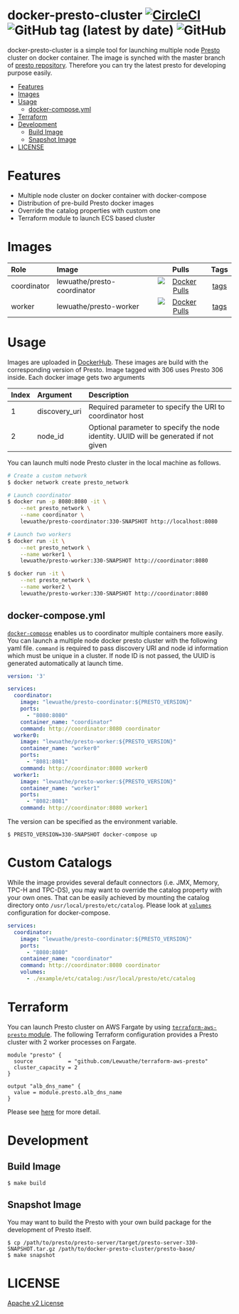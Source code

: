 # docker-presto-cluster [![CircleCI](https://circleci.com/gh/Lewuathe/docker-presto-cluster.svg?style=svg)](https://circleci.com/gh/Lewuathe/docker-presto-cluster) ![GitHub tag (latest by date)](https://img.shields.io/github/v/tag/Lewuathe/docker-presto-cluster) ![GitHub](https://img.shields.io/github/license/Lewuathe/docker-presto-cluster)

docker-presto-cluster is a simple tool for launching multiple node [Presto](https://prestosql.io/) cluster on docker container.
The image is synched with the master branch of [presto repository](https://github.com/prestosql/presto). Therefore you can try the latest presto for developing purpose easily.

- [Features](#features)
- [Images](#images)
- [Usage](#usage)
  * [docker-compose.yml](#docker-composeyml)
- [Terraform](#terraform)
- [Development](#development)
  * [Build Image](#build-image)
  * [Snapshot Image](#snapshot-image)
- [LICENSE](#license)

# Features

- Multiple node cluster on docker container with docker-compose
- Distribution of pre-build Presto docker images
- Override the catalog properties with custom one
- Terraform module to launch ECS based cluster

# Images

|Role|Image|Pulls|Tags|
|:---|:---|:---:|:---:|
|coordinator|lewuathe/presto-coordinator|[![Docker Pulls](https://img.shields.io/docker/pulls/lewuathe/presto-coordinator.svg)](https://cloud.docker.com/u/lewuathe/repository/docker/lewuathe/presto-coordinator)|[tags](https://cloud.docker.com/repository/docker/lewuathe/presto-coordinator/tags)|
|worker|lewuathe/presto-worker|[![Docker Pulls](https://img.shields.io/docker/pulls/lewuathe/presto-worker.svg)](https://cloud.docker.com/u/lewuathe/repository/docker/lewuathe/presto-worker)|[tags](https://cloud.docker.com/repository/docker/lewuathe/presto-worker/tags)|

# Usage

Images are uploaded in [DockerHub](https://hub.docker.com/). These images are build with the corresponding version of Presto. Image tagged with 306 uses Presto 306 inside. Each docker image gets two arguments

|Index|Argument|Description|
|:---|:---|:---|
|1|discovery_uri| Required parameter to specify the URI to coordinator host|
|2|node_id|Optional parameter to specify the node identity. UUID will be generated if not given|

You can launch multi node Presto cluster in the local machine as follows.

```sh
# Create a custom network
$ docker network create presto_network

# Launch coordinator
$ docker run -p 8080:8080 -it \
    --net presto_network \
    --name coordinator \
    lewuathe/presto-coordinator:330-SNAPSHOT http://localhost:8080

# Launch two workers
$ docker run -it \
    --net presto_network \
    --name worker1 \
    lewuathe/presto-worker:330-SNAPSHOT http://coordinator:8080

$ docker run -it \
    --net presto_network \
    --name worker2 \
    lewuathe/presto-worker:330-SNAPSHOT http://coordinator:8080
```


## docker-compose.yml

[`docker-compose`](https://docs.docker.com/compose/compose-file/) enables us to coordinator multiple containers more easily. You can launch a multiple node docker presto cluster with the following yaml file. `command` is required to pass discovery URI and node id information which must be unique in a cluster. If node ID is not passed, the UUID is generated automatically at launch time.

```yaml
version: '3'

services:
  coordinator:
    image: "lewuathe/presto-coordinator:${PRESTO_VERSION}"
    ports:
      - "8080:8080"
    container_name: "coordinator"
    command: http://coordinator:8080 coordinator
  worker0:
    image: "lewuathe/presto-worker:${PRESTO_VERSION}"
    container_name: "worker0"
    ports:
      - "8081:8081"
    command: http://coordinator:8080 worker0
  worker1:
    image: "lewuathe/presto-worker:${PRESTO_VERSION}"
    container_name: "worker1"
    ports:
      - "8082:8081"
    command: http://coordinator:8080 worker1
```

The version can be specified as the environment variable.

```
$ PRESTO_VERSION=330-SNAPSHOT docker-compose up
```

# Custom Catalogs

While the image provides several default connectors (i.e. JMX, Memory, TPC-H and TPC-DS), you may want to override the catalog property with your own ones. That can be easily achieved by mounting the catalog directory onto `/usr/local/presto/etc/catalog`. Please look at [`volumes`](https://docs.docker.com/compose/compose-file/#volumes) configuration for docker-compose.

```yaml
services:
  coordinator:
    image: "lewuathe/presto-coordinator:${PRESTO_VERSION}"
    ports:
      - "8080:8080"
    container_name: "coordinator"
    command: http://coordinator:8080 coordinator
    volumes:
      - ./example/etc/catalog:/usr/local/presto/etc/catalog
```

# Terraform

You can launch Presto cluster on AWS Fargate by using [`terraform-aws-presto` module](https://github.com/Lewuathe/terraform-aws-presto). The following Terraform configuration provides a Presto cluster with 2 worker processes on Fargate.

```
module "presto" {
  source           = "github.com/Lewuathe/terraform-aws-presto"
  cluster_capacity = 2
}

output "alb_dns_name" {
  value = module.presto.alb_dns_name
}
```

Please see [here](https://github.com/Lewuathe/terraform-aws-presto) for more detail.


# Development

## Build Image

```
$ make build
```

## Snapshot Image

You may want to build the Presto with your own build package for the development of Presto itself.

```
$ cp /path/to/presto/presto-server/target/presto-server-330-SNAPSHOT.tar.gz /path/to/docker-presto-cluster/presto-base/
$ make snapshot
```

# LICENSE

[Apache v2 License](https://github.com/Lewuathe/docker-presto-cluster/blob/master/LICENSE)
